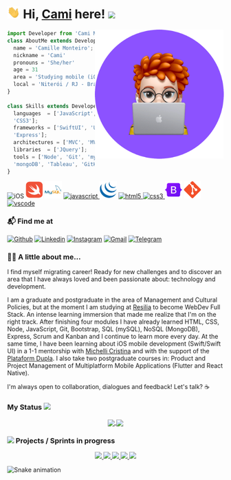 ### 
<h1><img src="https://raw.githubusercontent.com/ABSphreak/ABSphreak/master/gifs/Hi.gif" width="30px"> Hi, <a href="https://github.com/camimonteiro">Cami</a> here! <img src="https://emojis.slackmojis.com/emojis/images/1531849430/4246/blob-sunglasses.gif?1531849430" width="30px"></h1>

<img align="right" width="300" src="https://raw.githubusercontent.com/camimonteiro/camimonteiro/main/img/Memoji%20Redondo%20-%20Camille.png"/>
<!-- <img align="right" width="300" src="https://media.giphy.com/media/paTz7UZbPfTZFRYnnB/giphy.gif" alt="computer and coffee"/> -->

```js
import Developer from 'Cami Monteiro';
class AboutMe extends Developer {
  name = 'Camille Monteiro';
  nickname = 'Cami'
  pronouns = 'She/her'
  age = 31
  area = 'Studying mobile (iOs) and web development (backend)';
  local = 'Niterói / RJ - Brazil';
}

class Skills extends Developer {
  languages  = ['JavaScript', 'Swift', 'SQL', 'noSQL', 'HTML5',
  'CSS3'];
  frameworks = ['SwiftUI', 'UiKit', 'Viewcode', 'Bootstrap',
  'Express'];
  architectures = ['MVC', 'MVP', 'MVVM'];
  libraries  = ['JQuery'];
  tools = ['Node', 'Git', 'mySQL', 'mySQL Workbench', 
  'mongoDB', 'Tableau', 'GitHub', 'Vscode', 'XCode']; 
}
```
<p align="left">
  <img src="https://cdn-icons-png.flaticon.com/512/179/179309.png" alt="iOS" width="40" height="40"/> 
  <img src="https://raw.githubusercontent.com/devicons/devicon/v2.14.0/icons/swift/swift-original.svg" alt="swift" width="40" height="40"/>
  <img src="https://raw.githubusercontent.com/devicons/devicon/v2.14.0/icons/mysql/mysql-original-wordmark.svg" alt="mySQL" width="40" height="40"/>
  <a href="https://developer.mozilla.org/en-US/docs/Web/JavaScript">
     <img src="https://cdn.jsdelivr.net/gh/devicons/devicon/icons/javascript/javascript-original.svg" alt="javascript" width="40" height="40"/>
  </a>
  <img src="https://raw.githubusercontent.com/devicons/devicon/v2.14.0/icons/jquery/jquery-original.svg" alt="jQuery" width="40" height="40"/>
  <a href="https://developer.mozilla.org/pt-BR/docs/Web/HTML">
     <img src="https://cdn.jsdelivr.net/gh/devicons/devicon/icons/html5/html5-plain.svg" alt="html5" width="40" height="40"/>
  </a>
  <a href="https://developer.mozilla.org/pt-BR/docs/Web/CSS">
     <img src="https://cdn.jsdelivr.net/gh/devicons/devicon/icons/css3/css3-plain.svg" alt="css3" width="40" height="40"/>
  </a>
  <img src="https://raw.githubusercontent.com/devicons/devicon/v2.14.0/icons/bootstrap/bootstrap-original.svg" alt="bootstrap" width="40" height="40"/>
  <img src="https://raw.githubusercontent.com/devicons/devicon/v2.14.0/icons/git/git-original.svg" alt="git" width="40" height="40"/>
  <a href="https://code.visualstudio.com/">
     <img src="https://cdn.jsdelivr.net/gh/devicons/devicon/icons/vscode/vscode-original.svg" alt="vscode" width="40" height="40"/>
  </a>
   
</p>

### 📬 Find me at
[![Github](https://img.shields.io/badge/GitHub-100000?style=for-the-badge&logo=github&logoColor=white)](https://github.com/camimonteiro)
[![Linkedin](https://img.shields.io/badge/LinkedIn-0077B5?style=for-the-badge&logo=linkedin&logoColor=white)](https://www.linkedin.com/in/camillemonteiro/)
[![Instagram](https://img.shields.io/badge/Instagram-E4405F?style=for-the-badge&logo=instagram&logoColor=white)](https://www.instagram.com/camsmonteiro/)
[![Gmail](https://img.shields.io/badge/Gmail-D14836?style=for-the-badge&logo=gmail&logoColor=white)](mailto:camillemonteiro.dev@gmail.com)
[![Telegram](https://img.shields.io/badge/Telegram-2CA5E0?style=for-the-badge&logo=telegram&logoColor=white)](https://t.me/CamiMonteiro)

### 👩‍💻 A little about me... 
I find myself migrating career! Ready for new challenges and to discover an area that I have always loved and been passionate about: technology and development.

I am a graduate and postgraduate in the area of Management and Cultural Policies, but at the moment I am studying at <a href="https://www.instagram.com/resilia.br/">Resilia</a> to become WebDev Full Stack. An intense learning immersion that made me realize that I'm on the right track. After finishing four modules I have already learned HTML, CSS, Node, JavaScript, Git, Bootstrap, SQL (mySQL), NoSQL (MongoDB), Express, Scrum and Kanban and I continue to learn more every day. At the same time, I have been learning about iOS mobile development (Swift/Swift UI) in a 1-1 mentorship with <a href="https://github.com/mihcristina">Michelli Cristina</a> and with the support of the <a href="https://duplatech.com">Plataform Dupla</a>. I also take two postgraduate courses in: Product and Project Management of Multiplatform Mobile Applications (Flutter and React Native).

I'm always open to collaboration, dialogues and feedback! Let's talk? ☕️

### My Status <img src="https://media3.giphy.com/media/l46CxDIh6HDiH9ndm/giphy.gif?cid=790b7611aea2f6594b0e363ddc39e1bdf3bbcd3c5a92d9c4&rid=giphy.gif&ct=s" width="50"> 

<p align="center">
  <a href="https://github.com/camimonteiro">
    <img
      align="center"
      height="150em"
      src="https://github-readme-stats.vercel.app/api?username=camimonteiro&show_icons=true&include_all_commits=true&count_private=true&theme=radical"
    />
  </a>
  <a href="https://github.com/camimonteiro">
    <img
      align="center"
      height="150em"
      src="https://github-readme-stats.vercel.app/api/top-langs/?username=camimonteiro&show_icons=true&include_all_commits=true&count_private=true&layout=compact&theme=radical"
    />
  </a>
</p>

### <img src="https://media.giphy.com/media/UVG0BN8TOMKkPOJS6e/giphy.gif" width="40"> Projects / Sprints in progress 
  
<!--   https://media3.giphy.com/media/QXPqYpSyBIMjBTtBbl/giphy.gif?cid=ecf05e474ln0cmjb2cxxar5b5m2bznyg26ybephuf1zdhljb&rid=giphy.gif&ct=s"  -->
<p align="center">
  <a href="https://github.com/camimonteiro/Project_App_MyMovies">
    <img src="https://github-readme-stats.vercel.app/api/pin/?username=camimonteiro&repo=Project_App_MyMovies&theme=radical"></img>
  </a>
  <a href="https://github.com/camimonteiro/Project_App_MyBookcase">
    <img src="https://github-readme-stats.vercel.app/api/pin/?username=camimonteiro&repo=Project_App_MyBookcase&theme=radical"></img>
  </a>
  <a href="https://github.com/camimonteiro/Project_App_ConversorDeBolso">
    <img src="https://github-readme-stats.vercel.app/api/pin/?username=camimonteiro&repo=Project_App_ConversorDeBolso&theme=radical"></img>
  </a>
  <a href="https://github.com/camimonteiro/Project_FrontEnders_Mod2">
    <img src="https://github-readme-stats.vercel.app/api/pin/?username=camimonteiro&repo=Project_FrontEnders_Mod2&theme=radical"></img>
  </a>
  <a href="https://github.com/camimonteiro/Game_SaidaEscarlate">
    <img src="https://github-readme-stats.vercel.app/api/pin/?username=camimonteiro&repo=Game_SaidaEscarlate&theme=radical"></img>
  </a>
</p>

![Snake animation](https://github.com/camimonteiro/camimonteiro/blob/output/github-contribution-grid-snake.svg)
